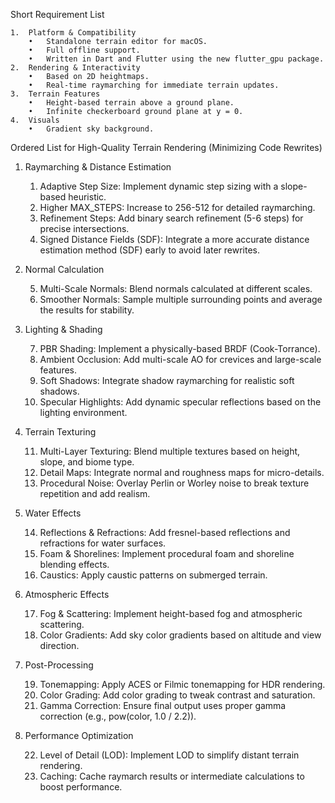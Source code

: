 Short Requirement List

	1.	Platform & Compatibility
		•	Standalone terrain editor for macOS.
		•	Full offline support.
		•	Written in Dart and Flutter using the new flutter_gpu package.
	2.	Rendering & Interactivity
		•	Based on 2D heightmaps.
		•	Real-time raymarching for immediate terrain updates.
	3.	Terrain Features
		•	Height-based terrain above a ground plane.
		•	Infinite checkerboard ground plane at y = 0.
	4.	Visuals
		•	Gradient sky background.

Ordered List for High-Quality Terrain Rendering (Minimizing Code Rewrites)

1. Raymarching & Distance Estimation

	1.	Adaptive Step Size: Implement dynamic step sizing with a slope-based heuristic.
	2.	Higher MAX_STEPS: Increase to 256-512 for detailed raymarching.
	3.	Refinement Steps: Add binary search refinement (5-6 steps) for precise intersections.
	4.	Signed Distance Fields (SDF): Integrate a more accurate distance estimation method (SDF) early to avoid later rewrites.

2. Normal Calculation

	5.	Multi-Scale Normals: Blend normals calculated at different scales.
	6.	Smoother Normals: Sample multiple surrounding points and average the results for stability.

3. Lighting & Shading

	7.	PBR Shading: Implement a physically-based BRDF (Cook-Torrance).
	8.	Ambient Occlusion: Add multi-scale AO for crevices and large-scale features.
	9.	Soft Shadows: Integrate shadow raymarching for realistic soft shadows.
	10.	Specular Highlights: Add dynamic specular reflections based on the lighting environment.

4. Terrain Texturing

	11.	Multi-Layer Texturing: Blend multiple textures based on height, slope, and biome type.
	12.	Detail Maps: Integrate normal and roughness maps for micro-details.
	13.	Procedural Noise: Overlay Perlin or Worley noise to break texture repetition and add realism.

5. Water Effects

	14.	Reflections & Refractions: Add fresnel-based reflections and refractions for water surfaces.
	15.	Foam & Shorelines: Implement procedural foam and shoreline blending effects.
	16.	Caustics: Apply caustic patterns on submerged terrain.

6. Atmospheric Effects

	17.	Fog & Scattering: Implement height-based fog and atmospheric scattering.
	18.	Color Gradients: Add sky color gradients based on altitude and view direction.

7. Post-Processing

	19.	Tonemapping: Apply ACES or Filmic tonemapping for HDR rendering.
	20.	Color Grading: Add color grading to tweak contrast and saturation.
	21.	Gamma Correction: Ensure final output uses proper gamma correction (e.g., pow(color, 1.0 / 2.2)).

8. Performance Optimization

	22.	Level of Detail (LOD): Implement LOD to simplify distant terrain rendering.
	23.	Caching: Cache raymarch results or intermediate calculations to boost performance.